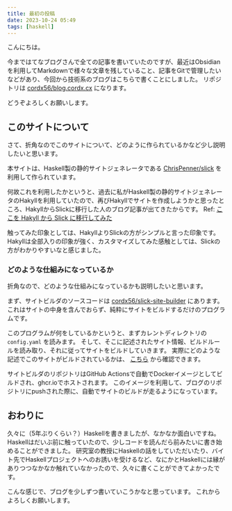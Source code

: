 ```yaml
---
title: 最初の投稿
date: 2023-10-24 05:49
tags: [haskell]
---
```


こんにちは。

今まではてなブログさんで全ての記事を書いていたのですが、最近はObsidianを利用してMarkdownで様々な文章を残していること、記事をGitで管理したいなどがあり、今回から技術系のブログはこちらで書くことにしました。
リポジトリは [cordx56/blog.cordx.cx](https://github.com/cordx56/blog.cordx.cx) になります。

どうぞよろしくお願いします。

## このサイトについて
さて、折角なのでこのサイトについて、どのように作られているかなど少し説明したいと思います。

本サイトは、Haskell製の静的サイトジェネレータである [ChrisPenner/slick](https://github.com/ChrisPenner/slick) を利用して作られています。

何故これを利用したかというと、過去に私がHaskell製の静的サイトジェネレータのHakyllを利用していたので、再びHakyllでサイトを作成しようかと思ったところ、HakyllからSlickに移行した人のブログ記事が出てきたからです。
Ref: [ここを Hakyll から Slick に移行してみた](https://matsubara0507.github.io/posts/2021-06-13-my-site-use-slick.html)

触ってみた印象としては、HakyllよりSlickの方がシンプルと言った印象です。
Hakyllは全部入りの印象が強く、カスタマイズしてみた感触としては、Slickの方がわかりやすいなと感じました。

### どのような仕組みになっているか
折角なので、どのような仕組みになっているかも説明したいと思います。

まず、サイトビルダのソースコードは [cordx56/slick-site-builder](https://github.com/cordx56/slick-site-builder) にあります。
これはサイトの中身を含んでおらず、純粋にサイトをビルドするだけのプログラムです。

このプログラムが何をしているかというと、まずカレントディレクトリの `config.yaml` を読みます。
そして、そこに記述されたサイト情報、ビルドルールを読み取り、それに従ってサイトをビルドしていきます。
実際にどのような記述でこのサイトがビルドされているかは、 [こちら](https://github.com/cordx56/blog.cordx.cx/blob/437f28e370227e60ed9bb39cfb4d70cdea5c0454/config.yaml) から確認できます。

サイトビルダのリポジトリはGitHub Actionsで自動でDockerイメージとしてビルドされ、ghcr.ioでホストされます。
このイメージを利用して、ブログのリポジトリにpushされた際に、自動でサイトのビルドが走るようになっています。

## おわりに
久々に（5年ぶりくらい？）Haskellを書きましたが、なかなか面白いですね。
Haskellはだいぶ前に触っていたので、少しコードを読んだら前みたいに書き始めることができました。
研究室の教授にHaskellの話をしていただいたり、バイト先でHaskellプロジェクトへのお誘いを受けるなど、なにかとHaskellには縁がありつつなかなか触れていなかったので、久々に書くことができてよかったです。

こんな感じで、ブログを少しずつ書いていこうかなと思っています。
これからよろしくお願いします。
